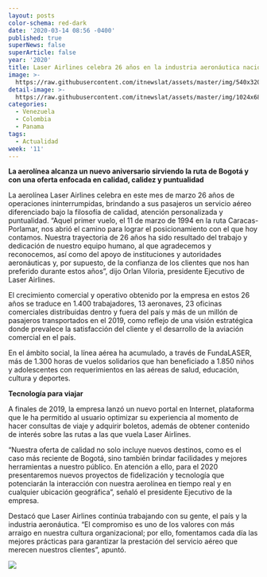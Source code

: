 ```yaml
---
layout: posts
color-schema: red-dark
date: '2020-03-14 08:56 -0400'
published: true
superNews: false
superArticle: false
year: '2020'
title: Laser Airlines celebra 26 años en la industria aeronáutica nacional
image: >-
  https://raw.githubusercontent.com/itnewslat/assets/master/img/540x320/Laserp.jpg
detail-image: >-
  https://raw.githubusercontent.com/itnewslat/assets/master/img/1024x680/Laserg.jpg
categories:
  - Venezuela
  - Colombia
  - Panama
tags:
  - Actualidad
week: '11'
---
```

**La aerolínea alcanza un nuevo aniversario sirviendo la ruta de Bogotá y con una oferta enfocada en calidad, calidez y puntualidad**

La aerolínea Laser Airlines celebra en este mes de marzo 26 años de operaciones ininterrumpidas, brindando a sus pasajeros un servicio aéreo diferenciado bajo la filosofía de calidad, atención personalizada y puntualidad.
“Aquel primer vuelo, el 11 de marzo de 1994 en la ruta Caracas-Porlamar, nos abrió el camino para lograr el posicionamiento con el que hoy contamos. Nuestra trayectoria de 26 años ha sido resultado del trabajo y dedicación de nuestro equipo humano, al que agradecemos y reconocemos, así como del apoyo de instituciones y autoridades aeronáuticas y, por supuesto, de la confianza de los clientes que nos han preferido durante estos años”, dijo Orlan Viloria, presidente Ejecutivo de Laser Airlines.

El crecimiento comercial y operativo obtenido por la empresa en estos 26 años se traduce en 1.400 trabajadores, 13 aeronaves, 23 oficinas comerciales distribuidas dentro y fuera del país y más de un millón de pasajeros transportados en el 2019, como reflejo de una visión estratégica donde prevalece la satisfacción del cliente y el desarrollo de la aviación comercial en el país.

En el ámbito social, la línea aérea ha acumulado, a través de FundaLASER, más de 1.300 horas de vuelos solidarios que han beneficiado a 1.850 niños y adolescentes con requerimientos en las aéreas de salud, educación, cultura y deportes.

**Tecnología para viajar**

A finales de 2019, la empresa lanzó un nuevo portal en Internet, plataforma que le ha permitido al usuario optimizar su experiencia al momento de hacer consultas de viaje y adquirir boletos, además de obtener contenido de interés sobre las rutas a las que vuela Laser Airlines.

“Nuestra oferta de calidad no solo incluye nuevos destinos, como es el caso más reciente de Bogotá, sino también brindar facilidades y mejores herramientas a nuestro público. En atención a ello, para el 2020 presentaremos nuevos proyectos de fidelización y tecnología que potenciarán la interacción con nuestra aerolínea en tiempo real y en cualquier ubicación geográfica”, señaló el presidente Ejecutivo de la empresa.

Destacó que Laser Airlines continúa trabajando con su gente, el país y la industria aeronáutica. “El compromiso es uno de los valores con más arraigo en nuestra cultura organizacional; por ello, fomentamos cada día las mejores prácticas para garantizar la prestación del servicio aéreo que merecen nuestros clientes”, apuntó.

<img src="https://tracker.metricool.com/c3po.jpg?hash=56f88a41e39ab42c063cc51676587a04"/>
